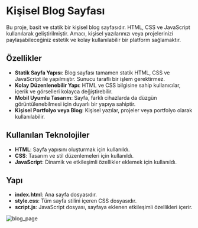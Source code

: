 
# Kişisel Blog Sayfası

Bu proje, basit ve statik bir kişisel blog sayfasıdır. 
HTML, CSS ve JavaScript kullanılarak geliştirilmiştir. Amacı, kişisel yazılarınızı veya projelerinizi paylaşabileceğiniz estetik ve kolay kullanılabilir bir platform sağlamaktır.

## Özellikler

- **Statik Sayfa Yapısı**: Blog sayfası tamamen statik HTML, CSS ve JavaScript ile yapılmıştır. Sunucu taraflı bir işlem gerektirmez.
- **Kolay Düzenlenebilir Yapı**: HTML ve CSS bilgisine sahip kullanıcılar, içerik ve görselleri kolayca değiştirebilir.
- **Mobil Uyumlu Tasarım**: Sayfa, farklı cihazlarda da düzgün görüntülenebilmesi için duyarlı bir yapıya sahiptir.
- **Kişisel Portfolyo veya Blog**: Kişisel yazılar, projeler veya portfolyo olarak kullanılabilir.

## Kullanılan Teknolojiler

- **HTML**: Sayfa yapısını oluşturmak için kullanıldı.
- **CSS**: Tasarım ve stil düzenlemeleri için kullanıldı.
- **JavaScript**: Dinamik ve etkileşimli özellikler eklemek için kullanıldı.



## Yapı

- **index.html**: Ana sayfa dosyasıdır.
- **style.css**: Tüm sayfa stilini içeren CSS dosyasıdır.
- **script.js**: JavaScript dosyası, sayfaya eklenen etkileşimli özellikleri içerir.


![blog_page](https://github.com/user-attachments/assets/44379ad0-a51a-48f3-bfa4-8e2eb92550f0)

